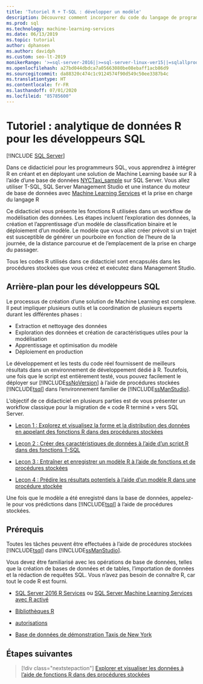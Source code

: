 ```yaml
---
title: 'Tutoriel R + T-SQL : développer un modèle'
description: Découvrez comment incorporer du code du langage de programmation R dans des procédures stockées SQL Server et des fonctions T-SQL.
ms.prod: sql
ms.technology: machine-learning-services
ms.date: 06/13/2019
ms.topic: tutorial
author: dphansen
ms.author: davidph
ms.custom: seo-lt-2019
monikerRange: '>=sql-server-2016||>=sql-server-linux-ver15||=sqlallproducts-allversions'
ms.openlocfilehash: a27bd044dbdca7a05663080be08ebaff1acb86d9
ms.sourcegitcommit: da88320c474c1c9124574f90d549c50ee3387b4c
ms.translationtype: HT
ms.contentlocale: fr-FR
ms.lasthandoff: 07/01/2020
ms.locfileid: "85785600"
---
```

# <a name="tutorial-r-data-analytics-for-sql-developers"></a>Tutoriel : analytique de données R pour les développeurs SQL
 [!INCLUDE [SQL Server](../../includes/applies-to-version/sqlserver.md)]

Dans ce didacticiel pour les programmeurs SQL, vous apprendrez à intégrer R en créant et en déployant une solution de Machine Learning basée sur R à l’aide d’une base de données [NYCTaxi_sample](demo-data-nyctaxi-in-sql.md) sur SQL Server. Vous allez utiliser T-SQL, SQL Server Management Studio et une instance du moteur de base de données avec [Machine Learning Services](../install/sql-machine-learning-services-windows-install.md) et la prise en charge du langage R

Ce didacticiel vous présente les fonctions R utilisées dans un workflow de modélisation des données. Les étapes incluent l’exploration des données, la création et l’apprentissage d’un modèle de classification binaire et le déploiement d’un modèle. Le modèle que vous allez créer prévoit si un trajet est susceptible de générer un pourboire en fonction de l’heure de la journée, de la distance parcourue et de l’emplacement de la prise en charge du passager. 

Tous les codes R utilisés dans ce didacticiel sont encapsulés dans les procédures stockées que vous créez et exécutez dans Management Studio.

## <a name="background-for-sql-developers"></a>Arrière-plan pour les développeurs SQL

Le processus de création d’une solution de Machine Learning est complexe. Il peut impliquer plusieurs outils et la coordination de plusieurs experts durant les différentes phases :

+ Extraction et nettoyage des données
+ Exploration des données et création de caractéristiques utiles pour la modélisation
+ Apprentissage et optimisation du modèle
+ Déploiement en production

Le développement et les tests du code réel fournissent de meilleurs résultats dans un environnement de développement dédié à R. Toutefois, une fois que le script est entièrement testé, vous pouvez facilement le déployer sur [!INCLUDE[ssNoVersion](../../includes/ssnoversion-md.md)] à l’aide de procédures stockées [!INCLUDE[tsql](../../includes/tsql-md.md)] dans l’environnement familier de [!INCLUDE[ssManStudio](../../includes/ssmanstudio-md.md)].

L’objectif de ce didacticiel en plusieurs parties est de vous présenter un workflow classique pour la migration de « code R terminé » vers SQL Server. 

- [Leçon 1 : Explorez et visualisez la forme et la distribution des données en appelant des fonctions R dans des procédures stockées](../tutorials/sqldev-explore-and-visualize-the-data.md)

- [Leçon 2 : Créer des caractéristiques de données à l’aide d’un script R dans des fonctions T-SQL](sqldev-create-data-features-using-t-sql.md)
  
- [Leçon 3 : Entraîner et enregistrer un modèle R à l’aide de fonctions et de procédures stockées](sqldev-train-and-save-a-model-using-t-sql.md)
  
- [Leçon 4 : Prédire les résultats potentiels à l’aide d’un modèle R dans une procédure stockée](../tutorials/sqldev-operationalize-the-model.md)

Une fois que le modèle a été enregistré dans la base de données, appelez-le pour vos prédictions dans [!INCLUDE[tsql](../../includes/tsql-md.md)] à l’aide de procédures stockées.

## <a name="prerequisites"></a>Prérequis

Toutes les tâches peuvent être effectuées à l’aide de procédures stockées [!INCLUDE[tsql](../../includes/tsql-md.md)] dans [!INCLUDE[ssManStudio](../../includes/ssmanstudio-md.md)].

Vous devez être familiarisé avec les opérations de base de données, telles que la création de bases de données et de tables, l’importation de données et la rédaction de requêtes SQL. Vous n’avez pas besoin de connaître R, car tout le code R est fourni. 

+ [SQL Server 2016 R Services](../install/sql-r-services-windows-install.md#verify-installation) ou [SQL Server Machine Learning Services avec R activé](../install/sql-machine-learning-services-windows-install.md#verify-installation)

+ [Bibliothèques R](../package-management/r-package-information.md)

+ [autorisations](../security/user-permission.md)

+ [Base de données de démonstration Taxis de New York](demo-data-nyctaxi-in-sql.md)


## <a name="next-steps"></a>Étapes suivantes

> [!div class="nextstepaction"]
> [Explorer et visualiser les données à l’aide de fonctions R dans des procédures stockées](../tutorials/sqldev-explore-and-visualize-the-data.md)
